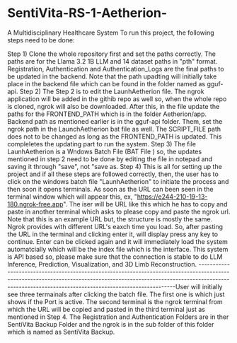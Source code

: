 # SentiVita-RS-1-Aetherion-
A Multidisciplinary Healthcare System
To run this project, the following steps need to be done:

Step 1) Clone the whole repository first and set the paths correctly. The paths are for the Llama 3.2 1B LLM and 14 dataset paths in "pth" format. Registration, Authentication and Authentication_Logs are the final paths to be updated in the backend. Note that the path upadting will initially take place in the backend file which can be found in the folder named as gguf-api.
Step 2) The Step 2 is to edit the LaunhAetherion file. The ngrok application will be added in the githib repo as well so, when the whole repo is cloned, ngrok will also be downloaded. After this, in the file update the paths for the FRONTEND_PATH which is in the folder Aetherion/app. Backend path as mentioned earlier is in the gguf-api folder. Them, set the ngrok path in the LaunchAetherion bat file as well. The SCRIPT_FILE path does not to be changed as long as the FRONTEND_PATH is updated. This compleletes the updating part to run the system.
Step 3) The file LaunhAetherion is a Wndows Batch File (BAT File ) so, the updates mentioned in step 2 need to be done by editing the file in notepad and saving it through "save", not "save as.
Step 4) This is all for setting up the project and if all these steps are followed correctly, then, the user has to click on the windows batch file "LaunhAetherion" to initiate the process and then soon it opens terminals. As soon as the URL can been seen in the terminal window which will appear this, ex, "https://e244-210-19-13-180.ngrok-free.app". The iser will be URL like this which he has to copy and paste in another terminal which asks to please copy and paste the ngrok url. Note that this is an example URL but, the structure is mostly the same. Ngrok provides with different URL's eaxch time you load. So, after pasting the URL in the terminal and clicking enter it, will display press any key to continue. Enter can be clicked again and it will immediately load the system automatcially which will be the index file which is the interface. This system is API based so, please make sure that the connection is stable to do LLM Inference, Prediction, Visualization, and 3D Limb Reconstruction.
----------------------------------------------------------------------------------------------------------------------------------------------------------------------------------------------------------------------------------User will initially see three termainals after clicking the batch file. The first one is which just shows if the Port is active. The second terminal is the ngrok terminal from which the URL will be copied and pasted in the third terminal just as mentioned in Step 4. The Registration and Authentication Folders are in ther SentiVita Backup Folder and the ngrok is in the sub folder of this folder which is named as SentiVita Backup.

